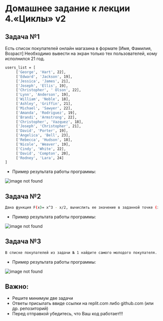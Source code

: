 # Домашнее задание к лекции 4.«Циклы» v2
## Задача №1
Есть список покупателей онлайн магазина в формате [Имя, Фамилия, Возраст]
Необходимо вывести на экран только тех пользователей, кому исполнился 21 год.
```sh
users_list = [
     ['George', 'Hart', 22],
     ['Edward', 'Jackson', 19],
     ['Jessica', 'James', 21],
     ['Joseph', 'Ellis', 19],
     ['Christopher', ' Olson', 22],
     ['Lynn', 'Anderson', 19],
     ['William', 'Noble', 18],
     ['Ashley', 'Griffin', 21],
     ['Michael', 'Sawyer', 22],
     ['Amanda', 'Rodriguez', 19],
     ['Brandi', 'Armstrong', 22],
     ['Christopher', 'Vazquez', 18],
     ['Joseph', 'Christopher', 21],
     ['David', 'Porter', 19],
     ['Angelica', 'Bell', 23],
     ['Rebecca', 'Hudson', 18],
     ['Nicole', 'Weaver', 19],
     ['Cindy', 'White', 22],
     ['David', 'Compton', 20],
     ['Rodney', 'Lara', 24]
]
```
- Пример результата работы программы:

![image not found](https://i.ibb.co/3Wq2WjD/hw.png)

## Задача №2
```sh
Дана функция F(x)= x^3 - x/2, вычислить ее значение в заданной точке (значение "X" пользователь вводит с клавиатуры)
```
- Пример результата работы программы:

![image not found](https://i.ibb.co/zJh5VrB/hw2.png)

## Задача №3
```sh
В списке покупателей из задачи № 1 найдите самого молодого покупателя.
```
- Пример результата работы программы:

![image not found](https://i.ibb.co/S00nfk2/hw3.png)

## Важно:
- Решите минимум две задачи
- Ответы присылать ввиде ссылки на replit.com либо github.com (или др. репозиторий)
- Перед отправкой убедитесь, что Ваш код работает!!!
